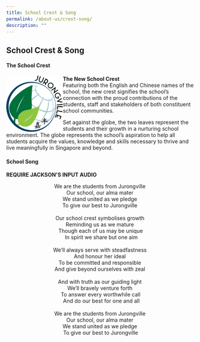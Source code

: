 ```yaml
---
title: School Crest & Song
permalink: /about-us/crest-song/
description: ""
---
```

## School Crest & Song

#### The School Crest

<img src="/images/JVSS_2019_logo_OCT_outline.png" style="width:30%" align=left>

**The New School Crest**<br>
Featuring both the English and Chinese names of the school, the new crest signifies the school’s connection with the proud contributions of the students, staff and stakeholders of both constituent school communities.  
  
Set against the globe, the two leaves represent the students and their growth in a nurturing school environment. The globe represents the school’s aspiration to help all students acquire the values, knowledge and skills necessary to thrive and live meaningfully in Singapore and beyond.

#### School Song

**REQUIRE JACKSON'S INPUT AUDIO**

<p align="center">
We are the students from Jurongville <br>
Our school, our alma mater <br>
We stand united as we pledge <br>
To give our best to Jurongville <br><br>
Our school crest symbolises growth <br>
Reminding us as we mature <br>
Though each of us may be unique<br> 
In spirit we share but one aim <br><br>
We’ll always serve with steadfastness <br>
And honour her ideal <br>
To be committed and responsible <br>
And give beyond ourselves with zeal <br><br>
And with truth as our guiding light <br>
We’ll bravely venture forth <br>
To answer every worthwhile call<br> 
And do our best for one and all <br><br>
We are the students from Jurongville <br>
Our school, our alma mater <br>
We stand united as we pledge <br>
To give our best to Jurongville